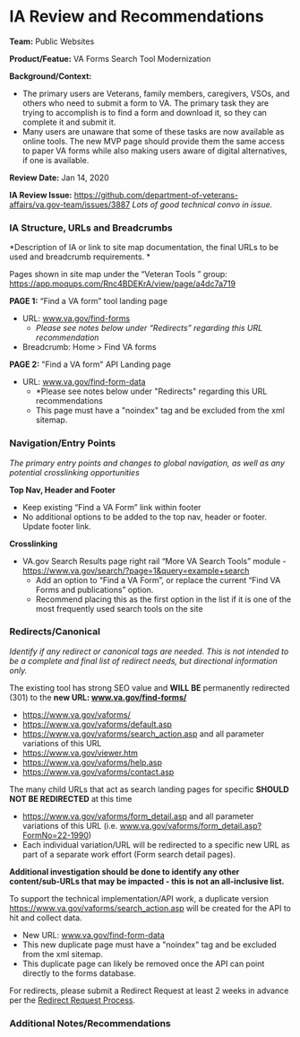 # IA Review and Recommendations

**Team:** Public Websites

**Product/Featue:** VA Forms Search Tool Modernization

**Background/Context:**
- The primary users are Veterans, family members, caregivers, VSOs, and others who need to submit a form to VA. The primary task they are trying to accomplish is to find a form and download it, so they can complete it and submit it.
- Many users are unaware that some of these tasks are now available as online tools. The new MVP page should provide them the same access to paper VA forms while also making users aware of digital alternatives, if one is available.

**Review Date:** Jan 14, 2020

**IA Review Issue:**  https://github.com/department-of-veterans-affairs/va.gov-team/issues/3887
*Lots of good technical convo in issue.*

### IA Structure, URLs and Breadcrumbs <br>
*Description of IA or link to site map documentation, the final URLs to be used and breadcrumb requirements. *

Pages shown in site map under the “Veteran Tools ” group: https://app.moqups.com/Rnc4BDEKrA/view/page/a4dc7a719

**PAGE 1:** “Find a VA form” tool landing page
- URL: www.va.gov/find-forms
  - *Please see notes below under “Redirects” regarding this URL recommendation*
- Breadcrumb: Home > Find VA forms

**PAGE 2:** "Find a VA form" API Landing page
- URL: www.va.gov/find-form-data
  - *Please see notes below under "Redirects" regarding this URL recommendations
  - This page must have a "noindex" tag and be excluded from the xml sitemap. 

### Navigation/Entry Points <br>
*The primary entry points and changes to global navigation, as well as any potential crosslinking opportunities*

**Top Nav, Header and Footer**
-	Keep existing “Find a VA Form” link within footer
-	No additional options to be added to the top nav, header or footer. Update footer link.

**Crosslinking**
- VA.gov Search Results page right rail “More VA Search Tools” module - https://www.va.gov/search/?page=1&query=example+search
	- Add an option to “Find a VA Form”, or replace the current “Find VA Forms and publications” option. 
	- Recommend placing this as the first option in the list if it is one of the most frequently used search tools on the site


### Redirects/Canonical <br>
*Identify if any redirect or canonical tags are needed.  This is not intended to be a complete and final list of redirect needs, but directional information only.*  

The existing tool has strong SEO value and **WILL BE** permanently redirected (301) to the **new URL: www.va.gov/find-forms/**
- https://www.va.gov/vaforms/
- https://www.va.gov/vaforms/default.asp
- https://www.va.gov/vaforms/search_action.asp and all parameter variations of this URL
- https://www.va.gov/viewer.htm 
- https://www.va.gov/vaforms/help.asp 
- https://www.va.gov/vaforms/contact.asp 

The many child URLs that act as search landing pages for specific **SHOULD NOT BE REDIRECTED** at this time
- https://www.va.gov/vaforms/form_detail.asp and all parameter variations of this URL (i.e. www.va.gov/vaforms/form_detail.asp?FormNo=22-1990)
- Each individual variation/URL will be redirected to a specific new URL as part of a separate work effort (Form search detail pages). 

**Additional investigation should be done to identify any other content/sub-URLs that may be impacted - this is not an all-inclusive list.**


To support the technical implementation/API work, a duplicate version https://www.va.gov/vaforms/search_action.asp will be created for the API to hit and collect data.  
- New URL: www.va.gov/find-form-data
- This new duplicate page must have a "noindex" tag and be excluded from the xml sitemap. 
- This duplicate page can likely be removed once the API can point directly to the forms database.


For redirects, please submit a Redirect Request at least 2 weeks in advance per the [Redirect Request Process](https://github.com/department-of-veterans-affairs/va.gov-team/blob/master/platform/information-architecture/request-redirect.md).


### Additional Notes/Recommendations

